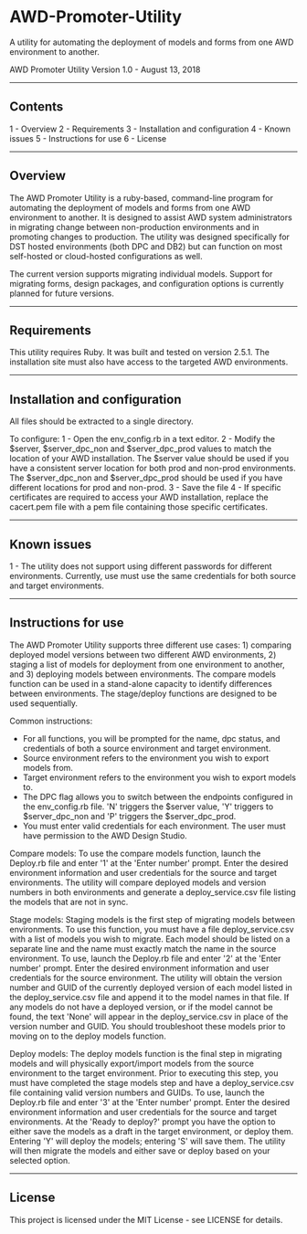 # AWD-Promoter-Utility
A utility for automating the deployment of models and forms from one AWD environment to another.

AWD Promoter Utility
Version 1.0 - August 13, 2018

----------------
Contents
----------------
1 - Overview
2 - Requirements
3 - Installation and configuration
4 - Known issues
5 - Instructions for use
6 - License

----------------
Overview
----------------

The AWD Promoter Utility is a ruby-based, command-line program for automating the deployment of models and forms from one AWD environment to another.  It is designed to assist AWD system administrators in migrating change between non-production environments and in promoting changes to production.  The utility was designed specifically for DST hosted environments (both DPC and DB2) but can function on most self-hosted or cloud-hosted configurations as well.

The current version supports migrating individual models.  Support for migrating forms, design packages, and configuration options is currently planned for future versions.

----------------
Requirements
----------------

This utility requires Ruby.  It was built and tested on version 2.5.1.  The installation site must also have access to the targeted AWD environments.

----------------
Installation and configuration
----------------

All files should be extracted to a single directory.

To configure:
	1 - Open the env_config.rb in a text editor.
	2 - Modify the $server, $server_dpc_non and $server_dpc_prod values to match the location of your AWD installation.  The $server value should be used if you have a consistent server location for both prod and non-prod environments.  The $server_dpc_non and $server_dpc_prod should be used if you have different locations for prod and non-prod.
	3 - Save the file
	4 - If specific certificates are required to access your AWD installation, replace the cacert.pem file with a pem file containing those specific certificates.
	
	
----------------
Known issues
----------------

1 - The utility does not support using different passwords for different environments.  Currently, use must use the same credentials for both source and target environments.

----------------
Instructions for use
----------------

The AWD Promoter Utility supports three different use cases: 1) comparing deployed model versions between two different AWD environments, 2) staging a list of models for deployment from one environment to another, and 3) deploying models between environments.  The compare models function can be used in a stand-alone capacity to identify differences between environments.  The stage/deploy functions are designed to be used sequentially.

Common instructions:
- For all functions, you will be prompted for the name, dpc status, and credentials of both a source environment and target environment.
- Source environment refers to the environment you wish to export models from.
- Target environment refers to the environment you wish to export models to.
- The DPC flag allows you to switch between the endpoints configured in the env_config.rb file.  'N' triggers the $server value, 'Y' triggers to $server_dpc_non and 'P' triggers the $server_dpc_prod.
- You must enter valid credentials for each environment.  The user must have permission to the AWD Design Studio.

Compare models:
To use the compare models function, launch the Deploy.rb file and enter '1' at the 'Enter number' prompt.  Enter the desired environment information and user credentials for the source and target environments.  The utility will compare deployed models and version numbers in both environments and generate a deploy_service.csv file listing the models that are not in sync.

Stage models:
Staging models is the first step of migrating models between environments.  To use this function, you must have a file deploy_service.csv with a list of models you wish to migrate.  Each model should be listed on a separate line and the name must exactly match the name in the source environment.  To use, launch the Deploy.rb file and enter '2' at the 'Enter number' prompt.  Enter the desired environment information and user credentials for the source environment.  The utility will obtain the version number and GUID of the currently deployed version of each model listed in the deploy_service.csv file and append it to the model names in that file.  If any models do not have a deployed version, or if the model cannot be found, the text 'None' will appear in the deploy_service.csv in place of the version number and GUID.  You should troubleshoot these models prior to moving on to the deploy models function.

Deploy models:
The deploy models function is the final step in migrating models and will physically export/import models from the source environment to the target environment.  Prior to executing this step, you must have completed the stage models step and have a deploy_service.csv file containing valid version numbers and GUIDs.  To use, launch the Deploy.rb file and enter '3' at the 'Enter number' prompt.  Enter the desired environment information and user credentials for the source and target environments. At the 'Ready to deploy?' prompt you have the option to either save the models as a draft in the target environment, or deploy them.  Entering 'Y' will deploy the models; entering 'S' will save them.  The utility will then migrate the models and either save or deploy based on your selected option.

----------------
License
----------------
This project is licensed under the MIT License - see LICENSE for details.
